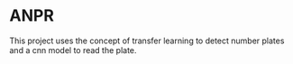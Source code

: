 # ANPR
This project uses the concept of transfer learning to detect number plates and a cnn model to read the plate.
